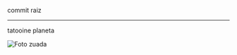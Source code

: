 commit raiz
***********
tatooine planeta

![Foto zuada](https://media.giphy.com/media/hTh9bSbUPWMWk/giphy.gif)
